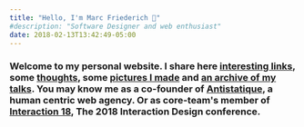 ```yaml
---
title: "Hello, I'm Marc Friederich 👋"
#description: "Software Designer and web enthusiast"
date: 2018-02-13T13:42:49-05:00
---
```

### Welcome to my personal website. I share here [interesting links](./linking), some [thoughts](./writing), some [pictures I made](./making-pictures) and [an archive of my talks](./talking). You may know me as a co-founder of [Antistatique](https://antistatique.net/en), a human centric web agency. Or as  core-team's member of [Interaction 18](https://interaction18.ixda.org), The 2018 Interaction Design conference.
